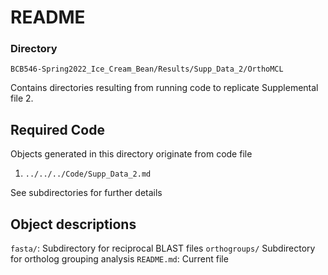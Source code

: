 # README

### Directory
`BCB546-Spring2022_Ice_Cream_Bean/Results/Supp_Data_2/OrthoMCL`  

Contains directories resulting from running code to replicate Supplemental file 2.
## Required Code
Objects generated in this directory originate from code file

1. `../../../Code/Supp_Data_2.md`

See subdirectories for further details

## Object descriptions

`fasta/`: Subdirectory for reciprocal BLAST files
`orthogroups/` Subdirectory for ortholog grouping analysis
`README.md`: Current file
